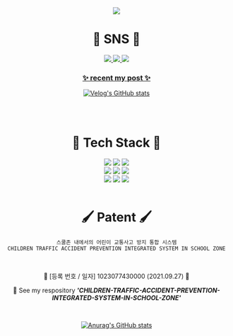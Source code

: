 <div align=center>
	<img src="https://capsule-render.vercel.app/api?type=waving&color=0:9266CC,100:9266CC&&height=210&section=header&text=Si%20Eun%20Github!&fontSize=80&fontColor=ffffff" />	
  
# 🎺 SNS 🎺
<a href="https://velog.io/@poemsilver99"><img src="https://img.shields.io/badge/Velog-20C997?style=flat&logo=Velog&logoColor=white"/><a href="https://velog.io/@poemsilver99">
<a href="https://poetrysilver99.tistory.com/"><img src="https://img.shields.io/badge/Tistory-000000?style=flat&logo=Tistory&logoColor=white"/><a href="https://poetrysilver99.tistory.com/">
<a href="https://github.com/poemsilver"> <img src="https://img.shields.io/badge/GitHub-181717?style=flat&logo=GitHub&logoColor=white"/> <a href="https://github.com/poemsilver">
<br>

<h3 align="center">✨ recent my post ✨</h3>

<div align="center" style="text-align:center">
	
[![Velog's GitHub stats](https://velog-readme-stats.vercel.app/api?name=poemsilver99)](https://velog.io/@poemsilver99)

<br>
<br>

# 🎨 Tech Stack 🎨
<img src="https://img.shields.io/badge/Python-3776AB?style=flat&logo=Python&logoColor=white"/> 
<img src="https://img.shields.io/badge/C-A8B9CC?style=flat&logo=C&logoColor=white"/>
<img src="https://img.shields.io/badge/Java-4479A1?style=flat&logo=Java&logoColor=white"/>
<br>
<img src="https://img.shields.io/badge/JavaScript-F7DF1E?style=flat&logo=JavaScript&logoColor=white"/>
<img src="https://img.shields.io/badge/PHP-777BB4?style=flat&logo=PHP&logoColor=white"/> 
<img src="https://img.shields.io/badge/HTML-E34F26?style=flat&logo=HTML5&logoColor=white"/>
<br>
<img src="https://img.shields.io/badge/AWS-232F3E?style=flat&logo=Amazon AWS&logoColor=white"/> 
<img src="https://img.shields.io/badge/MySQL-4479A1?style=flat&logo=MySQL&logoColor=white"/>
<img src="https://img.shields.io/badge/Jenkins-D24939?style=flat&logo=Jenkins&logoColor=white"/> 
<br>
<br>

# 🖌 Patent 🖌
	스쿨존 내에서의 어린이 교통사고 방지 통합 시스템
	CHILDREN TRAFFIC ACCIDENT PREVENTION INTEGRATED SYSTEM IN SCHOOL ZONE
<br>

🫱 [등록 번호 / 일자] 1023077430000 (2021.09.27) 🫲
<br>

👀 See my respository ***'CHILDREN-TRAFFIC-ACCIDENT-PREVENTION-INTEGRATED-SYSTEM-IN-SCHOOL-ZONE'***

<br>
	
[![Anurag's GitHub stats](https://github-readme-stats.vercel.app/api?username=poemsilver)](https://github.com/poemsilver/github-readme-stats)

